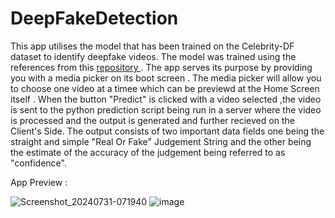 # DeepFakeDetection
 This app utilises the model that has been trained on the Celebrity-DF dataset to identify deepfake videos. The model was trained using the references from this [repository ](https://github.com/abhijitjadhav1998/Deepfake_detection_using_deep_learning) . The app serves its purpose by providing you with a media picker on its boot screen . The media picker will allow you to choose one video at a timee which can be previewd at the Home Screen itself . When the button "Predict" is clicked with a video selected ,the video is sent to the python prediction script being run in a server where the video is processed and the output is generated and further recieved on the Client's Side. The output consists of two important data fields one being the straight and simple "Real Or Fake" Judgement String and the other being the estimate of the accuracy of the judgement being referred to as "confidence".

App Preview : 

![Screenshot_20240731-071940](https://github.com/user-attachments/assets/8c144de5-f029-4be2-aef5-c652520b31bc)
![image](https://github.com/user-attachments/assets/4f542e6d-2fe7-4530-b4a6-66bae9df0d10)
